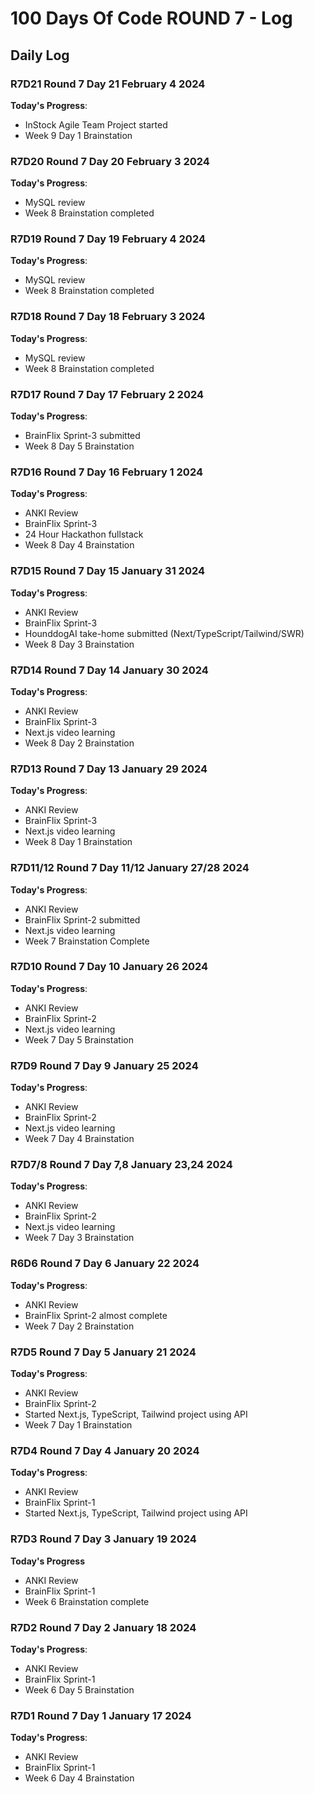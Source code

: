 # 100 Days Of Code ROUND 7 - Log

## Daily Log

### R7D21 Round 7 Day 21 February 4 2024

**Today's Progress**:
- InStock Agile Team Project started
- Week 9 Day 1 Brainstation

### R7D20 Round 7 Day 20 February 3 2024

**Today's Progress**:
- MySQL review
- Week 8 Brainstation completed

### R7D19 Round 7 Day 19 February 4 2024

**Today's Progress**:
- MySQL review
- Week 8 Brainstation completed

### R7D18 Round 7 Day 18 February 3 2024

**Today's Progress**:
- MySQL review
- Week 8 Brainstation completed

### R7D17 Round 7 Day 17 February 2 2024

**Today's Progress**:
- BrainFlix Sprint-3 submitted
- Week 8 Day 5 Brainstation

### R7D16 Round 7 Day 16 February 1 2024

**Today's Progress**:
- ANKI Review
- BrainFlix Sprint-3 
- 24 Hour Hackathon fullstack
- Week 8 Day 4 Brainstation

### R7D15 Round 7 Day 15 January 31 2024

**Today's Progress**:
- ANKI Review
- BrainFlix Sprint-3 
- HounddogAI take-home submitted (Next/TypeScript/Tailwind/SWR)
- Week 8 Day 3 Brainstation

### R7D14 Round 7 Day 14 January 30 2024

**Today's Progress**:
- ANKI Review
- BrainFlix Sprint-3 
- Next.js video learning
- Week 8 Day 2 Brainstation

### R7D13 Round 7 Day 13 January 29 2024

**Today's Progress**:
- ANKI Review
- BrainFlix Sprint-3 
- Next.js video learning
- Week 8 Day 1 Brainstation

### R7D11/12 Round 7 Day 11/12 January 27/28 2024

**Today's Progress**:
- ANKI Review
- BrainFlix Sprint-2 submitted
- Next.js video learning
- Week 7 Brainstation Complete

### R7D10 Round 7 Day 10 January 26 2024

**Today's Progress**:
- ANKI Review
- BrainFlix Sprint-2
- Next.js video learning
- Week 7 Day 5 Brainstation

### R7D9 Round 7 Day 9 January 25 2024

**Today's Progress**:
- ANKI Review
- BrainFlix Sprint-2
- Next.js video learning
- Week 7 Day 4 Brainstation

### R7D7/8 Round 7 Day 7,8 January 23,24 2024

**Today's Progress**:
- ANKI Review
- BrainFlix Sprint-2
- Next.js video learning
- Week 7 Day 3 Brainstation

### R6D6 Round 7 Day 6 January 22 2024

**Today's Progress**:
- ANKI Review
- BrainFlix Sprint-2 almost complete
- Week 7 Day 2 Brainstation

### R7D5 Round 7 Day 5 January 21 2024

**Today's Progress**:
- ANKI Review
- BrainFlix Sprint-2
- Started Next.js, TypeScript, Tailwind project using API
- Week 7 Day 1 Brainstation

### R7D4 Round 7 Day 4 January 20 2024

**Today's Progress**:
- ANKI Review
- BrainFlix Sprint-1
- Started Next.js, TypeScript, Tailwind project using API

### R7D3 Round 7 Day 3 January 19 2024

**Today's Progress**
- ANKI Review
- BrainFlix Sprint-1
- Week 6 Brainstation complete

### R7D2 Round 7 Day 2 January 18 2024

**Today's Progress**:
- ANKI Review
- BrainFlix Sprint-1
- Week 6 Day 5 Brainstation

### R7D1 Round 7 Day 1 January 17 2024

**Today's Progress**:
- ANKI Review
- BrainFlix Sprint-1
- Week 6 Day 4 Brainstation